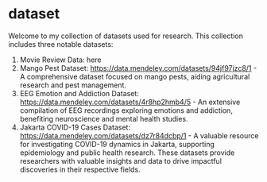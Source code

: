 # dataset
Welcome to my collection of datasets used for research. This collection includes three notable datasets:
1. Movie Review Data: here
2. Mango Pest Dataset: https://data.mendeley.com/datasets/94jf97jzc8/1 - A comprehensive dataset focused on mango pests, aiding agricultural research and pest management.
3. EEG Emotion and Addiction Dataset: https://data.mendeley.com/datasets/4r8hp2hmb4/5 - An extensive compilation of EEG recordings exploring emotions and addiction, benefiting neuroscience and mental health studies.
4. Jakarta COVID-19 Cases Dataset: https://data.mendeley.com/datasets/dz7r84dcbp/1 - A valuable resource for investigating COVID-19 dynamics in Jakarta, supporting epidemiology and public health research.
These datasets provide researchers with valuable insights and data to drive impactful discoveries in their respective fields.
